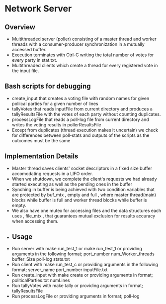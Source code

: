 # Network Server 
## Overview
- Multithreaded server (poller) consisting of a master thread and worker threads with a consumer-producer synchronization in a mutually accessed buffer.
- Execution terminates with  Ctrl-C writing the total number of votes for every party in stat.txt.
- Multithreaded clients which create a thread for every registered vote in the input file.
## Bash scripts for debugging 
- create_input that creates a voting file with random names for given poliical parties for a given number of lines
- tallyVotes that reads inputFile from current directory and produces a tallyResultsFile with the votes of each party without counting duplicates.
- processLogFile that reads a poll-log file from current directory and writes the voting results in pollerResultsFile
- Except from duplicates (thread execution makes it uncertain)  we check for differences between poll-stats and outputs of the scripts as the outcomes must be the same
## Implementation Details
- Master thread saves clients' socket descriptors in a fixed size buffer accomodating requests in a LIFO order.
- When we shutdown, we complete the client's requests we had already started executing as well as the pending ones in the buffer
- Synching in buffer is being achieved with two condition variables that are protected by buf_mtx , empty and full , where master thread(main) blocks while buffer is full and worker thread blocks while buffer is empty.
- We also have one mutex for accessing files and the data structures each uses , file_mtx , that guarantees mutual exclusion for results accuracy when accessing them.
- ## Usage
- Run server with make run_test_1 or make run_test_1 or providing arguments in the following format; 
 port_number num_Worker_threads buffer_Size poll-log  stats.txt
- Run client with make run_test_c or providing arguments in the following format; server_name port_number inputFile.txt
- Run create_input with make create or providing arguments in format; politicalParties.txt numLines
- Run tallyVotes with make tally or providing arguments in format; tallyResultsFile
- Run processLogFile or providing arguments in format; poll-log
